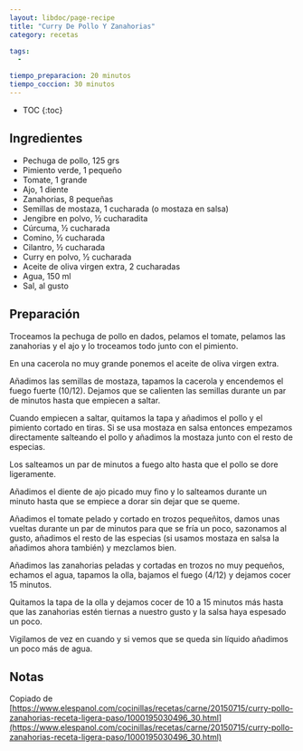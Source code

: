 ```yaml
---
layout: libdoc/page-recipe
title: "Curry De Pollo Y Zanahorias"
category: recetas 

tags: 
  - 

tiempo_preparacion: 20 minutos
tiempo_coccion: 30 minutos
---
```


* TOC
{:toc}

## Ingredientes

* Pechuga de pollo, 125 grs
* Pimiento verde, 1 pequeño
* Tomate, 1 grande
* Ajo, 1 diente
* Zanahorias, 8 pequeñas
* Semillas de mostaza, 1 cucharada (o mostaza en salsa)
* Jengibre en polvo, ½ cucharadita
* Cúrcuma, ½ cucharada
* Comino, ½ cucharada
* Cilantro, ½ cucharada
* Curry en polvo, ½ cucharada
* Aceite de oliva virgen extra, 2 cucharadas
* Agua, 150 ml
* Sal, al gusto

## Preparación

Troceamos la pechuga de pollo en dados, pelamos el tomate, pelamos las
zanahorias y el ajo y lo troceamos todo junto con el pimiento.

En una cacerola no muy grande ponemos el aceite de oliva virgen extra.

Añadimos las semillas de mostaza, tapamos la cacerola y encendemos el fuego
fuerte (10/12). Dejamos que se calienten las semillas durante un par de minutos
hasta que empiecen a saltar.

Cuando empiecen a saltar, quitamos la tapa y añadimos el pollo y el pimiento
cortado en tiras. Si se usa mostaza en salsa entonces empezamos directamente
salteando el pollo y añadimos la mostaza junto con el resto de especias.

Los salteamos un par de minutos a fuego alto hasta que el pollo se dore
ligeramente.

Añadimos el diente de ajo picado muy fino y lo salteamos durante un minuto hasta
que se empiece a dorar sin dejar que se queme.

Añadimos el tomate pelado y cortado en trozos pequeñitos, damos unas vueltas
durante un par de minutos para que se fría un poco, sazonamos al gusto, añadimos
el resto de las especias (si usamos mostaza en salsa la añadimos ahora también)
y mezclamos bien.

Añadimos las zanahorias peladas y cortadas en trozos no muy pequeños, echamos el
agua, tapamos la olla, bajamos el fuego (4/12) y dejamos cocer 15 minutos.

Quitamos la tapa de la olla y dejamos cocer de 10 a 15 minutos más hasta que las
zanahorias estén tiernas a nuestro gusto y la salsa haya espesado un poco.

Vigilamos de vez en cuando y si vemos que se queda sin líquido añadimos un poco
más de agua.

## Notas
Copiado de [https://www.elespanol.com/cocinillas/recetas/carne/20150715/curry-pollo-zanahorias-receta-ligera-paso/1000195030496_30.html](https://www.elespanol.com/cocinillas/recetas/carne/20150715/curry-pollo-zanahorias-receta-ligera-paso/1000195030496_30.html)

